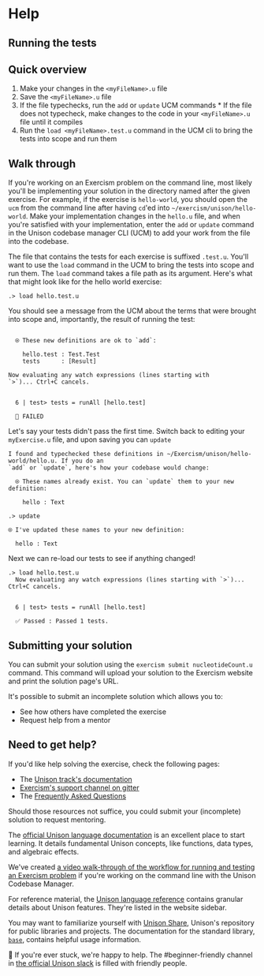 # Help

## Running the tests

## Quick overview

  1. Make your changes in the `<myFileName>.u` file
  2. Save the `<myFileName>.u` file
  3. If the file typechecks, run the `add` or `update` UCM commands
    * If the file does not typecheck, make changes to the code in your `<myFileName>.u` file until it compiles
  4. Run the `load <myFileName>.test.u` command in the UCM cli to bring the tests into scope and run them

  ## Walk through

  If you're working on an Exercism problem on the command line, most likely you'll be implementing your solution in the directory named after the given exercise. For example, if the exercise is `hello-world`, you should open the `ucm` from the command line after having `cd`'ed into `~/exercism/unison/hello-world`. Make your implementation changes in the `hello.u` file, and when you're satisfied with your implementation, enter the `add` or `update` command in the Unison codebase manager CLI (UCM) to add your work from the file into the codebase.

  The file that contains the tests for each exercise is suffixed `.test.u`. You'll want to use the `load` command in the UCM to bring the tests into scope and run them. The `load` command takes a file path as its argument. Here's what that might look like for the hello world exercise:

  ```
  .> load hello.test.u
  ```

  You should see a message from the UCM about the terms that were brought into scope and, importantly, the result of running the test:

  ```

    ⍟ These new definitions are ok to `add`:

      hello.test : Test.Test
      tests      : [Result]

  Now evaluating any watch expressions (lines starting with
  `>`)... Ctrl+C cancels.


    6 | test> tests = runAll [hello.test]

    🚫 FAILED
  ```

  Let's say your tests didn't pass the first time. Switch back to editing your `myExercise.u` file, and upon saving you can `update`

  ```
  I found and typechecked these definitions in ~/Exercism/unison/hello-world/hello.u. If you do an
  `add` or `update`, here's how your codebase would change:

    ⍟ These names already exist. You can `update` them to your new definition:

      hello : Text

  .> update

  ⍟ I've updated these names to your new definition:

    hello : Text
  ```

  Next we can re-load our tests to see if anything changed!

  ```
  .> load hello.test.u
    Now evaluating any watch expressions (lines starting with `>`)... Ctrl+C cancels.


    6 | test> tests = runAll [hello.test]

    ✅ Passed : Passed 1 tests.
  ```

## Submitting your solution

You can submit your solution using the `exercism submit nucleotideCount.u` command.
This command will upload your solution to the Exercism website and print the solution page's URL.

It's possible to submit an incomplete solution which allows you to:

- See how others have completed the exercise
- Request help from a mentor

## Need to get help?

If you'd like help solving the exercise, check the following pages:

- The [Unison track's documentation](https://exercism.org/docs/tracks/unison)
- [Exercism's support channel on gitter](https://gitter.im/exercism/support)
- The [Frequently Asked Questions](https://exercism.org/docs/using/faqs)

Should those resources not suffice, you could submit your (incomplete) solution to request mentoring.

The [official Unison language documentation](https://www.unison-lang.org/learn/fundamentals/values-and-functions/terms/) is an excellent place to start learning. It details fundamental Unison concepts, like functions, data types, and algebraic effects.

We've created [a video walk-through of the workflow for running and testing an Exercism problem](https://www.youtube.com/watch?v=4UMaaiJnWGY) if you're working on the command line with the Unison Codebase Manager.

For reference material, the [Unison language reference](https://www.unison-lang.org/learn/language-reference/top-level-declaration/) contains granular details about Unison features. They're listed in the website sidebar.

You may want to familiarize yourself with [Unison Share](https://share.unison-lang.org/), Unison's repository for public libraries and projects. The documentation for the standard library, [`base`](https://share.unison-lang.org/latest/namespaces/unison/base), contains helpful usage information.

👋 If you're ever stuck, we're happy to help. The #beginner-friendly channel in [the official Unison slack](http://unison-lang.org/slack) is filled with friendly people.